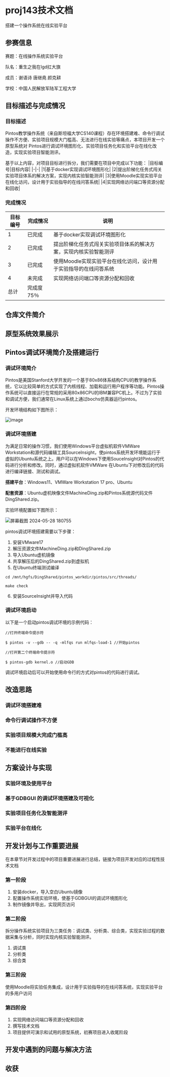 # proj143技术文档
搭建一个操作系统在线实验平台
## 参赛信息
赛题：在线操作系统实验平台

队名：重生之我在lgd扛大旗

成员：谢语诗 唐继堯 颜克耕

学校：中国人民解放军陆军工程大学

## 目标描述与完成情况
### 目标描述
Pintos教学操作系统（来自斯坦福大学CS140课程）存在环境搭建难、命令行调试操作不方便、实验项目规模大门槛高、无法进行在线实验等痛点，本项目开发一个原型系统对 Pintos进行调试环境图形化、实验项目任务化和实验平台在线化改造，实现实验项目智能测评。

基于以上内容，对项目目标进行拆分，我们需要在项目中完成以下功能：
|目标编号|目标内容|
|-|-|
|1|基于docker实现调试环境图形化|
|2|提出阶梯化任务式闯关实验项目体系的解决方案，实现内核实验智能测评|
|3|使用Moodle实现实验平台在线化访问，设计用于实验指导的在线问答系统|
|4|实现网络访问端口等资源分配和回收|
### 完成情况
|目标编号|完成情况|说明|
|-|-|-|
|1|已完成|基于docker实现调试环境图形化|
|2|已完成|提出阶梯化任务式闯关实验项目体系的解决方案，实现内核实验智能测评|
|3|已完成|使用Moodle实现实验平台在线化访问，设计用于实验指导的在线问答系统|
|4|未完成|实现网络访问端口等资源分配和回收|
|总计|完成度75％||
## 仓库文件简介
## 原型系统效果展示
## Pintos调试环境简介及搭建运行
### 调试环境简介
Pintos是美国Stanford大学开发的一个基于80x86体系结构CPU的教学操作系统，它以比较简单的方式实现了内核线程、加载和运行用户程序等功能。Pintos操作系统可以直接运行在常规的采用80x86CPU的IBM兼容PC机上。不过为了实验和调试方便，我们通常在Linux系统上通过bochs仿真器运行pintos。

开发环境结构如下图所示：

![image](https://github.com/CreanX/proj143/assets/145346450/c62041e4-429f-4e2e-8ab0-8b71a3d5ae7f)

### 调试环境搭建
为满足日常的操作习惯，我们使用Windows平台虚拟机软件VMWare Workstation和源代码编辑工具SourceInsight，使pintos系统开发环境能运行于虚拟的Ubuntu系统之上。用户可以在Windows下使用SouceInsight对Pintos的代码进行分析和修改。同时，通过虚拟机软件VMWare 在Ubuntu下对修改后的代码进行编译链接、测试和调试。

**搭建平台**：Windows11、VMWare Workstation 17 pro、Ubuntu

**配套资源**：Ubuntu虚机映像文件MachineDing.zip和Pintos系统源代码文件DingShared.zip。

实验环境配置如下图所示：

![屏幕截图 2024-05-28 180755](https://github.com/CreanX/proj143/assets/145346450/dc3121e5-b58b-4578-a8e5-a2e4a9c2ceec)

pintos调试环境搭建需要以下步骤：

1. 安装VMware17
2. 解压资源文件MachineDing.zip和DingShared.zip
3. 导入Ubuntu虚机镜像
4. 共享解压后的DingShared.zip到虚拟机
5. 在Ubuntu终端测试编译
```
cd /mnt/hgfs/DingShared/pintos_workdir/pintos/src/threads/

make check
```
6. 安装SourceInsight并导入代码

### 调试环境启动
以下是一个启动pintos调试环境的示例代码：
```
//打开终端命令提示符

$ pintos -v --gdb -- -q -mlfqs run mlfqs-load-1 //开始pintos

//打开第二个终端命令提示符

$ pintos-gdb kernel.o //启动GDB

```
调试环境启动后可以开始使用命令行的方式对pintos的代码进行调试。
## 改造思路
### 调试环境搭建难
### 命令行调试操作不方便
### 实验项目规模大完成门槛高
### 不能进行在线实验
## 方案设计与实现
### 实验环境及使用平台
### 基于GDBGUI 的调试环境搭建及可视化
### 实验项目任务化及智能测评
### 实验平台在线化
## 开发计划与工作重要进展
在本章节对开发过程中的项目重要进展进行总结，链接为项目开发对应的过程性技术文档
### 第一阶段
1.	安装docker，导入空白Ubuntu镜像
2.	配置操作系统实验环境，使基于GDBGUI的调试环境图形化
3.	制作镜像并导出，实现网页访问
### 第二阶段
拆分操作系统实验项目为三类任务：调试类、分析类、综合类，实现实验过程的数据采集与分析，同时实现内核实验智能测评。
1.	调试类
2.	分析类
3.	综合类
### 第三阶段
使用Moodle将实验任务集成，设计用于实验指导的在线问答系统，实现实验平台的多用户访问
### 第四阶段
1.	实现网络访问端口等资源分配和回收
2.	撰写技术文档
3.	项目提供可演示和试用的原型系统，初赛项目进入收尾阶段
## 开发中遇到的问题与解决方法
## 收获
